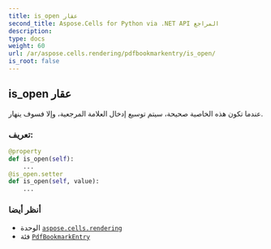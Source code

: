 ```yaml
---
title: is_open عقار
second_title: Aspose.Cells for Python via .NET API المراجع
description:
type: docs
weight: 60
url: /ar/aspose.cells.rendering/pdfbookmarkentry/is_open/
is_root: false
---
```

##  is_open عقار

عندما تكون هذه الخاصية صحيحة، سيتم توسيع إدخال العلامة المرجعية، وإلا فسوف ينهار.
###  تعريف:
```python
@property
def is_open(self):
    ...
@is_open.setter
def is_open(self, value):
    ...
```

###  أنظر أيضا
* الوحدة [`aspose.cells.rendering`](../../)
* فئة [`PdfBookmarkEntry`](/cells/python-net/ar/aspose.cells.rendering/pdfbookmarkentry)
